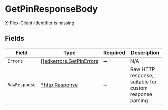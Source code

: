 # GetPinResponseBody

X-Plex-Client-Identifier is missing


## Fields

| Field                                                              | Type                                                               | Required                                                           | Description                                                        |
| ------------------------------------------------------------------ | ------------------------------------------------------------------ | ------------------------------------------------------------------ | ------------------------------------------------------------------ |
| `Errors`                                                           | [][sdkerrors.GetPinErrors](../../models/sdkerrors/getpinerrors.md) | :heavy_minus_sign:                                                 | N/A                                                                |
| `RawResponse`                                                      | [*http.Response](https://pkg.go.dev/net/http#Response)             | :heavy_minus_sign:                                                 | Raw HTTP response; suitable for custom response parsing            |